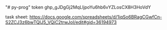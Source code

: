 "# py-prog" 
token 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

task sheet: https://docs.google.com/spreadsheets/d/1iqSo6BRagCGwfCn-S2ZCJ3z6bwTQIJ5_VQiC2trwJoI/edit#gid=36194973
